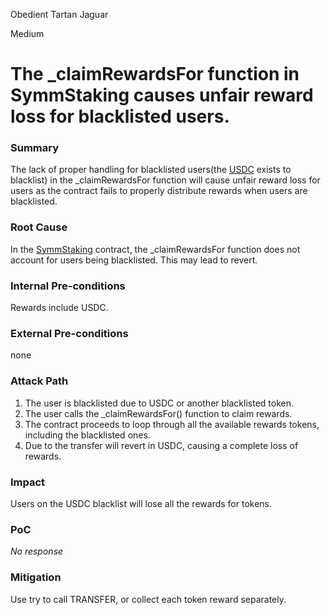 Obedient Tartan Jaguar

Medium

# The _claimRewardsFor function in SymmStaking causes unfair reward loss for blacklisted users.

### Summary

The lack of proper handling for blacklisted users(the [USDC](https://basescan.org/token/0x833589fcd6edb6e08f4c7c32d4f71b54bda02913) exists to blacklist) in the _claimRewardsFor function will cause unfair reward loss for users as the contract fails to properly distribute rewards when users are blacklisted.


### Root Cause

In the [SymmStaking](https://github.com/sherlock-audit/2025-03-symm-io-stacking/blob/d7cf7fc96af1c25b53a7b500a98b411cd018c0d3/token/contracts/staking/SymmStaking.sol#L393) contract, the _claimRewardsFor function does not account for users being blacklisted. This may lead to revert.

### Internal Pre-conditions

Rewards include USDC.

### External Pre-conditions

none

### Attack Path

1.	The user is blacklisted due to USDC or another blacklisted token.
2.	The user calls the _claimRewardsFor() function to claim rewards.
3.	The contract proceeds to loop through all the available rewards tokens, including the blacklisted ones.
4.	Due to the transfer will revert in USDC, causing a complete loss of rewards.

### Impact

Users on the USDC blacklist will lose all the rewards for tokens.

### PoC

_No response_

### Mitigation

Use try to call TRANSFER, or collect each token reward separately.